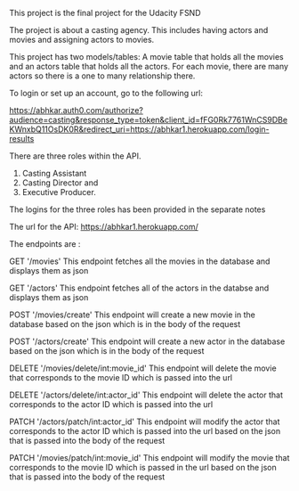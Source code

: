 This project is the final project for the Udacity FSND

The project is about a casting agency. This includes having actors and movies and assigning actors to movies. 

This project has two models/tables: A movie table that holds all the movies and an actors table that holds all the actors. For each movie, there are many actors so there is a one to many relationship there. 

To login or set up an account, go to the following url: 

https://abhkar.auth0.com/authorize?audience=casting&response_type=token&client_id=fFG0Rk7761WnCS9DBeKWnxbQ11OsDK0R&redirect_uri=https://abhkar1.herokuapp.com/login-results

There are three roles within the API. 

1) Casting Assistant 
2) Casting Director and 
3) Executive Producer. 

The logins for the three roles has been provided in the separate notes 

The url for the API:
https://abhkar1.herokuapp.com/

The endpoints are : 

GET '/movies'
    This endpoint fetches all the movies in the database and displays them as json 

GET '/actors'
    This endpoint fetches all of the actors in the databse and displays them as json 

POST '/movies/create'
    This endpoint will create a new movie in the database based on the json which is in the body of the request 

POST '/actors/create'
    This endpoint will create a new actor in the database based on the json which is in the body of the request 

DELETE '/movies/delete/int:movie_id'
    This endpoint will delete the movie that corresponds to the movie ID which is passed into the url 

DELETE '/actors/delete/int:actor_id'
    This endpoint will delete the actor that corresponds to the actor ID which is passed into the url 

PATCH '/actors/patch/int:actor_id' 
    This endpoint will modify the actor that corresponds to the actor ID which is passed into the url based on the json that is passed into the body of the request 

PATCH '/movies/patch/int:movie_id'
    This endpoint will modify the movie that corresponds to the movie ID which is passed in the url based on the json that is passed into the body of the request
